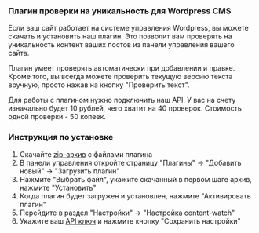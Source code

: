 ### Плагин проверки на уникальность для Wordpress CMS

Если ваш сайт работает на системе управления Wordpress, вы можете скачать и установить наш плагин. Это позволит вам проверять на уникальность контент ваших постов из панели управления вашего сайта.

Плагин умеет проверять автоматически при добавлении и правке. Кроме того, вы всегда можете проверить текущую версию текста вручную, просто нажав на кнопку "Проверить текст".

Для работы с плагином нужно подключить наш API. У вас на счету изначально будет 10 рублей, чего хватит на 40 проверок. Стоимость одной проверки - 50 копеек.

### Инструкция по установке

1. Скачайте [zip-архив](https://github.com/contentwatch/wordpress-ru/archive/master.zip) с файлами плагина
2. В панели управления откройте страницу "Плагины" -> "Добавить новый" -> "Загрузить плагин"
3. Нажмите "Выбрать файл", укажите скачанный в первом шаге архив, нажмите "Установить"
4. Когда плагин будет загружен и установлен, нажмите "Активировать плагин"
5. Перейдите в раздел "Настройки" -> "Настройка content-watch"
6. Укажите ваш [API ключ](https://content-watch.ru/api/) и нажмите кнопку "Сохранить настройки"
